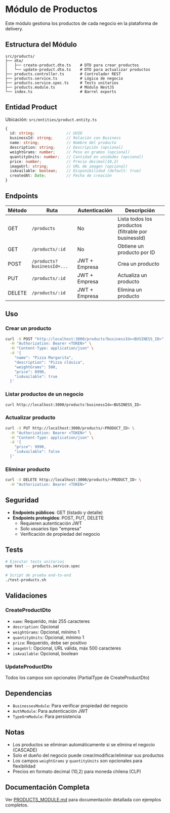 # Módulo de Productos

Este módulo gestiona los productos de cada negocio en la plataforma de delivery.

## Estructura del Módulo

```
src/products/
├── dto/
│   ├── create-product.dto.ts    # DTO para crear productos
│   └── update-product.dto.ts    # DTO para actualizar productos
├── products.controller.ts       # Controlador REST
├── products.service.ts          # Lógica de negocio
├── products.service.spec.ts     # Tests unitarios
├── products.module.ts           # Módulo NestJS
└── index.ts                     # Barrel exports
```

## Entidad Product

Ubicación: `src/entities/product.entity.ts`

```typescript
{
  id: string;              // UUID
  businessId: string;      // Relación con Business
  name: string;            // Nombre del producto
  description: string;     // Descripción (opcional)
  weightGrams: number;     // Peso en gramos (opcional)
  quantityUnits: number;   // Cantidad en unidades (opcional)
  price: number;           // Precio decimal(10,2)
  imageUrl: string;        // URL de imagen (opcional)
  isAvailable: boolean;    // Disponibilidad (default: true)
  createdAt: Date;         // Fecha de creación
}
```

## Endpoints

| Método | Ruta | Autenticación | Descripción |
|--------|------|---------------|-------------|
| GET | `/products` | No | Lista todos los productos (filtrable por businessId) |
| GET | `/products/:id` | No | Obtiene un producto por ID |
| POST | `/products?businessId=...` | JWT + Empresa | Crea un producto |
| PUT | `/products/:id` | JWT + Empresa | Actualiza un producto |
| DELETE | `/products/:id` | JWT + Empresa | Elimina un producto |

## Uso

### Crear un producto

```bash
curl -X POST "http://localhost:3000/products?businessId=<BUSINESS_ID>" \
  -H "Authorization: Bearer <TOKEN>" \
  -H "Content-Type: application/json" \
  -d '{
    "name": "Pizza Margarita",
    "description": "Pizza clásica",
    "weightGrams": 500,
    "price": 8990,
    "isAvailable": true
  }'
```

### Listar productos de un negocio

```bash
curl http://localhost:3000/products?businessId=<BUSINESS_ID>
```

### Actualizar producto

```bash
curl -X PUT http://localhost:3000/products/<PRODUCT_ID> \
  -H "Authorization: Bearer <TOKEN>" \
  -H "Content-Type: application/json" \
  -d '{
    "price": 9990,
    "isAvailable": false
  }'
```

### Eliminar producto

```bash
curl -X DELETE http://localhost:3000/products/<PRODUCT_ID> \
  -H "Authorization: Bearer <TOKEN>"
```

## Seguridad

- **Endpoints públicos**: GET (listado y detalle)
- **Endpoints protegidos**: POST, PUT, DELETE
  - Requieren autenticación JWT
  - Solo usuarios tipo "empresa"
  - Verificación de propiedad del negocio

## Tests

```bash
# Ejecutar tests unitarios
npm test -- products.service.spec

# Script de prueba end-to-end
./test-products.sh
```

## Validaciones

### CreateProductDto
- `name`: Requerido, máx 255 caracteres
- `description`: Opcional
- `weightGrams`: Opcional, mínimo 1
- `quantityUnits`: Opcional, mínimo 1
- `price`: Requerido, debe ser positivo
- `imageUrl`: Opcional, URL válida, máx 500 caracteres
- `isAvailable`: Opcional, boolean

### UpdateProductDto
Todos los campos son opcionales (PartialType de CreateProductDto)

## Dependencias

- `BusinessesModule`: Para verificar propiedad del negocio
- `AuthModule`: Para autenticación JWT
- `TypeOrmModule`: Para persistencia

## Notas

- Los productos se eliminan automáticamente si se elimina el negocio (CASCADE)
- Solo el dueño del negocio puede crear/modificar/eliminar sus productos
- Los campos `weightGrams` y `quantityUnits` son opcionales para flexibilidad
- Precios en formato decimal (10,2) para moneda chilena (CLP)

## Documentación Completa

Ver [PRODUCTS_MODULE.md](../../PRODUCTS_MODULE.md) para documentación detallada con ejemplos completos.
